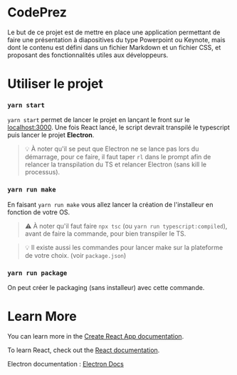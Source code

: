 # CodePrez
Le but de ce projet est de mettre en place une application permettant de faire une présentation à diapositives du type Powerpoint ou Keynote, mais dont le contenu est défini dans un fichier Markdown et un fichier CSS, et proposant des fonctionnalités utiles aux développeurs.

# Utiliser le projet

### `yarn start`

`yarn start` permet de lancer le projet en lançant le front sur le [localhost:3000](http://localhost:3000/). Une fois React lancé, le script devrait transpilé le typescript puis lancer le projet **Electron**.

> :bulb: À noter qu'il se peut que Electron ne se lance pas lors du démarrage, pour ce faire, il faut taper `rl` dans le prompt afin de relancer la transpilation du TS et relancer Electron (sans kill le processus).

### `yarn run make`

En faisant `yarn run make` vous allez lancer la création de l'installeur en fonction de votre OS.

> :warning: À noter qu'il faut faire `npx tsc` (ou `yarn run typescript:compiled`), avant de faire la commande, pour bien transpiler le TS.

> :bulb: Il existe aussi les commandes pour lancer make sur la plateforme de votre choix. (voir `package.json`)

### `yarn run package`

On peut créer le packaging (sans installeur) avec cette commande.

# Learn More

You can learn more in the [Create React App documentation](https://facebook.github.io/create-react-app/docs/getting-started).

To learn React, check out the [React documentation](https://reactjs.org/).

Electron documentation : [Electron Docs](https://www.electronjs.org/fr/docs/latest/)
